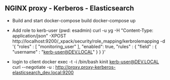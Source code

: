 NGINX proxy - Kerberos - Elasticsearch
--------------------------------------

- Build and start
docker-compose build
docker-compose up

- Add role to kerb-user (pwd: esadmin)
curl -u yg -H "Content-Type: application/json" -XPOST http://localhost:9200/_xpack/security/role_mapping/kerbrolemapping -d '{ "roles" : [ "monitoring_user" ], "enabled": true, "rules" : { "field" : { "username" : "kerb-user@DEV.LOCAL" } } }'

- login to client
docker exec -t -i <kerberos-client> /bin/bash
kinit kerb-user@DEV.LOCAL
curl --negotiate -u : http://proxy.proxy-kerberos-elasticsearch_dev.local:9200

